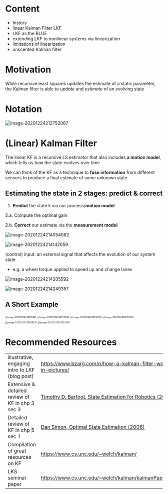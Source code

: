 # Content

- history
- linear Kalman Filter LKF
- LKF as the BLUE
- extending LKF to nonlinear systems via linearization
- limitations of linearization
- unscented Kalman filter

# Motivation

While recursive least squares updates the estimate of a static parameter,  the Kalman filter is able to *update* and *estimate* of an evolving state 

# Notation

![image-20201224212752067](/home/jonasmmiguel/.config/Typora/typora-user-images/image-20201224212752067.png)

# (Linear) Kalman Filter

The linear KF is a recursive LS estimator that also includes **a motion model**, which tells us how the state evolves over time

We can think of the KF as a technique to **fuse information** from different sensors to produce a final estimate of some unknown state

## Estimating the state in 2 stages: predict & correct

1.  **Predict** the state k via our process/**motion model**

2.a. Compute the optimal gain

2.b. **Correct** our estimate via the **measurement model**

![image-20201224214054082](/home/jonasmmiguel/.config/Typora/typora-user-images/image-20201224214054082.png)



![image-20201224214142059](/home/jonasmmiguel/.config/Typora/typora-user-images/image-20201224214142059.png)

(control) input:  an external signal that affects the evolution of our system state

- e.g. a wheel torque applied to speed up and change lanes 

![image-20201224214205592](/home/jonasmmiguel/.config/Typora/typora-user-images/image-20201224214205592.png)

![image-20201224214249357](/home/jonasmmiguel/.config/Typora/typora-user-images/image-20201224214249357.png)

## A Short Example

<img src="/home/jonasmmiguel/.config/Typora/typora-user-images/image-20201224214710491.png" alt="image-20201224214710491" style="zoom:50%;" />

<img src="/home/jonasmmiguel/.config/Typora/typora-user-images/image-20201224214723608.png" alt="image-20201224214723608" style="zoom:50%;" />

<img src="/home/jonasmmiguel/.config/Typora/typora-user-images/image-20201224214736316.png" alt="image-20201224214736316" style="zoom:50%;" />

<img src="/home/jonasmmiguel/.config/Typora/typora-user-images/image-20201224214751001.png" alt="image-20201224214751001" style="zoom:50%;" />

<img src="/home/jonasmmiguel/.config/Typora/typora-user-images/image-20201224214809031.png" alt="image-20201224214809031" style="zoom:50%;" />

<img src="/home/jonasmmiguel/.config/Typora/typora-user-images/image-20201224214820290.png" alt="image-20201224214820290" style="zoom:50%;" />

# Recommended Resources

|                                                  |                                                              |
| ------------------------------------------------ | ------------------------------------------------------------ |
| illustrative, engaging intro to LKF (blog post)  | https://www.bzarg.com/p/how-a-kalman-filter-works-in-pictures/ |
| Extensive & detailed review of KF in chp 3 sec 3 | [Timothy D. Barfoot, State Estimation for Robotics (2017)](http://asrl.utias.utoronto.ca/~tdb/bib/barfoot_ser17.pdf): |
| Detailed review of KF in chp 5 sec 1             | [Dan Simon, Optimal State Estimation (2006)](https://onlinelibrary.wiley.com/doi/book/10.1002/0470045345) |
| Compilation of great resources on KF             | https://www.cs.unc.edu/~welch/kalman/                        |
| LKS seminal paper                                | https://www.cs.unc.edu/~welch/kalman/kalmanPaper.html        |

